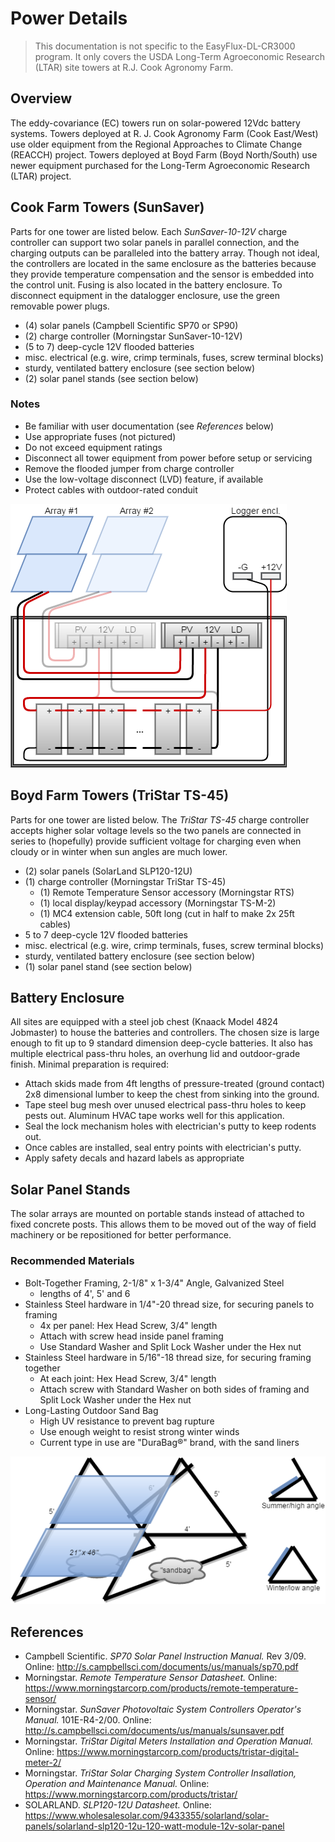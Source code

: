 # Power Details

> This documentation is not specific to the EasyFlux-DL-CR3000 program. It only
> covers the USDA Long-Term Agroeconomic Research (LTAR) site towers at R.J.
> Cook Agronomy Farm.

## Overview

The eddy-covariance (EC) towers run on solar-powered 12Vdc battery systems.
Towers deployed at R. J. Cook Agronomy Farm (Cook East/West) use older
equipment from the Regional Approaches to Climate Change (REACCH) project.
Towers deployed at Boyd Farm (Boyd North/South) use newer equipment purchased
for the Long-Term Agroeconomic Research (LTAR) project. 


## Cook Farm Towers (SunSaver)

Parts for one tower are listed below. Each *SunSaver-10-12V* charge controller
can support two solar panels in parallel connection, and the charging outputs
can be paralleled into the battery array. Though not ideal, the controllers are
located in the same enclosure as the batteries because they provide temperature
compensation and the sensor is embedded into the control unit. Fusing is also
located in the battery enclosure. To disconnect equipment in the datalogger
enclosure, use the green removable power plugs.

* (4) solar panels (Campbell Scientific SP70 or SP90)
* (2) charge controller (Morningstar SunSaver-10-12V)
* (5 to 7) deep-cycle 12V flooded batteries
* misc. electrical (e.g. wire, crimp terminals, fuses, screw terminal blocks)
* sturdy, ventilated battery enclosure (see section below)
* (2) solar panel stands (see section below)

### Notes

* Be familiar with user documentation (see *References* below)
* Use appropriate fuses (not pictured)
* Do not exceed equipment ratings
* Disconnect all tower equipment from power before setup or servicing
* Remove the flooded jumper from charge controller 
* Use the low-voltage disconnect (LVD) feature, if available
* Protect cables with outdoor-rated conduit

![Photovoltaic system diagram](img/power-diagram-parallel-sunsaver.png)


## Boyd Farm Towers (TriStar TS-45)

Parts for one tower are listed below. The *TriStar TS-45* charge controller
accepts higher solar voltage levels so the two panels are connected in series
to (hopefully) provide sufficient voltage for charging even when cloudy or in
winter when sun angles are much lower.

* (2) solar panels (SolarLand SLP120-12U)
* (1) charge controller (Morningstar TriStar TS-45)
    * (1) Remote Temperature Sensor accessory (Morningstar RTS)
    * (1) local display/keypad accessory (Morningstar TS-M-2)
    * (1) MC4 extension cable, 50ft long (cut in half to make 2x 25ft cables)
* 5 to 7 deep-cycle 12V flooded batteries
* misc. electrical (e.g. wire, crimp terminals, fuses, screw terminal blocks)
* sturdy, ventilated battery enclosure (see section below)
* (1) solar panel stand (see section below)


## Battery Enclosure

All sites are equipped with a steel job chest (Knaack Model 4824 Jobmaster) to
house the batteries and controllers. The chosen size is large enough to fit up
to 9 standard dimension deep-cycle batteries. It also has multiple electrical
pass-thru holes, an overhung lid and outdoor-grade finish. Minimal preparation
is required:

* Attach skids made from 4ft lengths of pressure-treated (ground contact) 2x8 
  dimensional lumber to keep the chest from sinking into the ground. 
* Tape steel bug mesh over unused electrical pass-thru holes to keep pests out.
  Aluminum HVAC tape works well for this application.
* Seal the lock mechanism holes with electrician's putty to keep rodents out.
* Once cables are installed, seal entry points with electrician's putty.
* Apply safety decals and hazard labels as appropriate


## Solar Panel Stands

The solar arrays are mounted on portable stands instead of attached to fixed
concrete posts. This allows them to be moved out of the way of field machinery
or be repositioned for better performance.

### Recommended Materials

* Bolt-Together Framing, 2-1/8" x 1-3/4" Angle, Galvanized Steel
    * lengths of 4', 5' and 6
* Stainless Steel hardware in 1/4"-20 thread size, for securing panels to framing
    * 4x per panel: Hex Head Screw, 3/4" length
    * Attach with screw head inside panel framing
    * Use Standard Washer and Split Lock Washer under the Hex nut
* Stainless Steel hardware in 5/16"-18 thread size, for securing framing together
    * At each joint: Hex Head Screw, 3/4" length
    * Attach screw with Standard Washer on both sides of framing and Split Lock
      Washer under the Hex nut
* Long-Lasting Outdoor Sand Bag
    * High UV resistance to prevent bag rupture
    * Use enough weight to resist strong winter winds
    * Current type in use are "DuraBag&reg;" brand, with the sand liners

![Solar panel stand](img/solar-panel-stand-2x70.png)


## References

* Campbell Scientific. *SP70 Solar Panel Instruction Manual.* Rev 3/09.
  Online: <http://s.campbellsci.com/documents/us/manuals/sp70.pdf>
* Morningstar. *Remote Temperature Sensor Datasheet.* Online:
  <https://www.morningstarcorp.com/products/remote-temperature-sensor/>
* Morningstar. *SunSaver Photovoltaic System Controllers Operator's Manual.*
  101E-R4-2/00. Online: <http://s.campbellsci.com/documents/us/manuals/sunsaver.pdf>
* Morningstar. *TriStar Digital Meters Installation and Operation Manual.*
  Online: <https://www.morningstarcorp.com/products/tristar-digital-meter-2/>
* Morningstar. *TriStar Solar Charging System Controller Insallation, Operation
  and Maintenance Manual.* Online: <https://www.morningstarcorp.com/products/tristar/>
* SOLARLAND. *SLP120-12U Datasheet.* Online:
  <https://www.wholesalesolar.com/9433355/solarland/solar-panels/solarland-slp120-12u-120-watt-module-12v-solar-panel>

